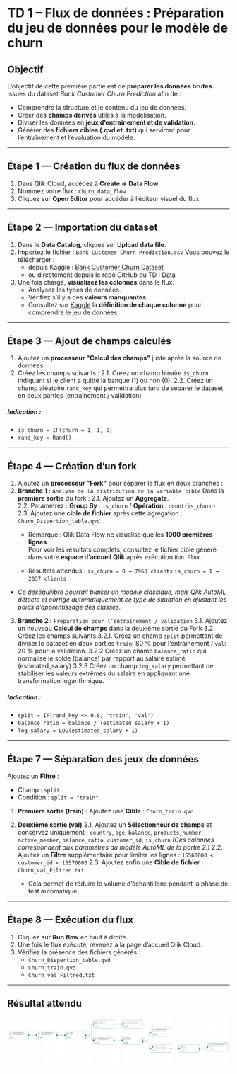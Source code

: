 # TD 1 – Flux de données : Préparation du jeu de données pour le modèle de churn

## Objectif
L’objectif de cette première partie est de **préparer les données brutes** issues du dataset *Bank Customer Churn Prediction* afin de :
- Comprendre la structure et le contenu du jeu de données.
- Créer des **champs dérivés** utiles à la modélisation.
- Diviser les données en **jeux d’entraînement et de validation**.
- Générer des **fichiers cibles (.qvd et .txt)** qui serviront pour l’entraînement et l’évaluation du modèle.

---

## Étape 1 — Création du flux de données

1. Dans Qlik Cloud, accédez à **Create → Data Flow**.  
2. Nommez votre flux :  `Churn_data_flow`
3. Cliquez sur **Open Editor** pour accéder à l’éditeur visuel du flux.

---

## Étape 2 — Importation du dataset

1. Dans le **Data Catalog**, cliquez sur **Upload data file**.  
2. Importez le fichier : `Bank Customer Churn Prediction.csv`
   Vous pouvez le télécharger :
   - depuis Kaggle : [Bank Customer Churn Dataset](https://www.kaggle.com/datasets/gauravtopre/bank-customer-churn-dataset)  
   - ou directement depuis le repo GitHub du TD :  [Data](https://github.com/riadshrn/dataflow-mlops-workshop/tree/main/data)
3. Une fois chargé, **visualisez les colonnes** dans le flux.  
   - Analysez les types de données.  
   - Vérifiez s’il y a des **valeurs manquantes**.  
   - Consultez sur [Kaggle](https://www.kaggle.com/datasets/gauravtopre/bank-customer-churn-dataset) la **définition de chaque colonne** pour comprendre le jeu de données.

---

## Étape 3 — Ajout de champs calculés

1. Ajoutez un **processeur "Calcul des champs"** juste après la source de données.  
2. Créez les champs suivants :
    2.1. Créez un champ binaire `is_churn` indiquant si le client a quitté la banque (1) ou non (0). 
    2.2. Créez un champ aléatoire `rand_key` qui permettra plus tard de séparer le dataset en deux parties (entraînement / validation)

##### Indication :
- `is_churn = IF(churn = 1, 1, 0)`
- `rand_key = Rand()`

---

## Étape 4 — Création d’un fork

1. Ajoutez un **processeur "Fork"** pour séparer le flux en deux branches :
2. **Branche 1 :** `Analyse de la distribution de la variable cible`
Dans la **première sortie** du fork :
2.1. Ajoutez un **Aggregate**.  
2.2. Paramétrez : **Group By** : `is_churn` / **Opération** : `count(is_churn)`  
2.3. Ajoutez une **cible de fichier** après cette agrégation : `Churn_Dispertion_table.qvd`
    - Remarque :
    Qlik Data Flow ne visualise que les **1000 premières lignes**.  
Pour voir les résultats complets, consultez le fichier cible généré dans votre **espace d’accueil Qlik** après exécution `Run Flux`.

    - Resultats attendus :
    `is_churn = 0 → 7963 clients`
    `is_churn = 1 → 2037 clients`
- *Ce déséquilibre pourrait biaiser un modèle classique, mais Qlik AutoML détecte et corrige automatiquement ce type de situation en ajustant les poids d’apprentissage des classes.*


3. **Branche 2 :** `Préparation pour l’entraînement / validation`
3.1. Ajoutez un nouveau **Calcul de champs** dans la deuxième sortie du Fork
3.2. Créez les champs suivants 
3.2.1. Créez un champ `split` permettant de diviser le dataset en deux parties  `train`: 80 % pour l’entraînement / `val`: 20 % pour la validation.
3.2.2  Créez un champ `balance_ratio` qui normalise le solde (balance) par rapport au salaire estimé (estimated_salary)
3.2.3 Créez un champ `log_salary` permettant de stabiliser les valeurs extrêmes du salaire en appliquant une transformation logarithmique.
   

##### Indication :
- `split = IF(rand_key <= 0.8, 'train', 'val')` 
- `balance_ratio = balance / (estimated_salary + 1)`
- `log_salary = LOG(estimated_salary + 1)`

---

## Étape 7 — Séparation des jeux de données

Ajoutez un **Filtre** :
- Champ : `split`
- Condition : `split = "train"`

1. **Première sortie (train)** : Ajoutez une **Cible** : `Churn_train.qvd`

2. **Deuxième sortie (val)** 
2.1. Ajoutez un **Sélectionneur de champs** et conservez uniquement :
   `country`, `age`, `balance`, `products_number`, `active_member`, `balance_ratio`, `customer_id`, `is_churn`
*(Ces colonnes correspondent aux paramètres du modèle AutoML de la partie 2.)* 
2.2. Ajoutez un **Filtre** supplémentaire pour limiter les lignes : `15560000 < customer_id < 15576000` 
2.3. Ajoutez enfin une **Cible de fichier** : `Churn_val_Filtred.txt`
    - Cela permet de réduire le volume d’échantillons pendant la phase de test automatique.

---

## Étape 8 — Exécution du flux

1. Cliquez sur **Run flow** en haut à droite.  
2. Une fois le flux exécuté, revenez à la page d’accueil Qlik Cloud.  
3. Vérifiez la présence des fichiers générés :
   - `Churn_Dispertion_table.qvd`
   - `Churn_train.qvd`
   - `Churn_val_Filtred.txt`

---

## Résultat attendu

![Flux final Qlik](/images/dataflow_final.png)
